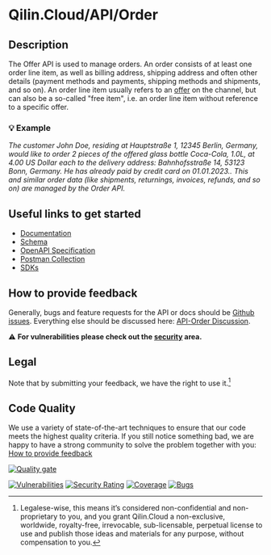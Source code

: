 # Qilin.Cloud/API/Order

## Description

The Offer API is used to manage orders. An order consists of at least one order line item, as well as billing address, shipping address and often other details (payment methods and payments, shipping methods and shipments, and so on). An order line item usually refers to an [offer](https://github.com/QilinCloud/API-Offer/) on the channel, but can also be a so-called "free item", i.e. an order line item without reference to a specific offer.

### :bulb: Example

*The customer John Doe, residing at Hauptstraße 1, 12345 Berlin, Germany, would like to order 2 pieces of the offered glass bottle Coca-Cola, 1.0L, at 4.00 US Dollar each to the delivery address: Bahnhofsstraße 14, 53123 Bonn, Germany. He has already paid by credit card on 01.01.2023.. This and similar order data (like shipments, returnings, invoices, refunds, and so on) are managed by the Order API.*


## Useful links to get started

* [Documentation](https://documentation.api.qilin.cloud/order/)
* [Schema](https://documentation.api.qilin.cloud/openapi/order/tag/schema/)
* [OpenAPI Specification](https://github.com/QilinCloud/API-Order/blob/main/openapi-order.yaml)
* [Postman Collection](https://github.com/QilinCloud/API-Order/blob/main/postman_collection-order.json)
* [SDKs](https://github.com/search?q=user%3AQilinCloud+SDK)


## How to provide feedback

Generally, bugs and feature requests for the API or docs should be [Github issues](https://github.com/QilinCloud/API-Order/issues/new). Everything else should be discussed here: [API-Order Discussion](https://github.com/QilinCloud/API-Order/discussions).

:warning:  **For vulnerabilities please check out the [security](https://github.com/QilinCloud/API-Order/security) area.**

## Legal

Note that by submitting your feedback, we have the right to use it.[^1]

## Code Quality

We use a variety of state-of-the-art techniques to ensure that our code meets the highest quality criteria.
If you still notice something bad, we are happy to have a strong community to solve the problem together with you: [How to provide feedback](https://github.com/QilinCloud/API-Order/#how-to-provide-feedback)

[![Quality gate](https://sonarcloud.io/api/project_badges/quality_gate?project=marcossoftware_Qilin.Core.Order&token=34332e2141d01e981faaccaa27d2d80e7c5d8afb)](https://sonarcloud.io/summary/new_code?id=marcossoftware_Qilin.Core.Order)

[![Vulnerabilities](https://sonarcloud.io/api/project_badges/measure?project=marcossoftware_Qilin.Core.Order&metric=vulnerabilities&token=34332e2141d01e981faaccaa27d2d80e7c5d8afb)](https://sonarcloud.io/summary/new_code?id=marcossoftware_Qilin.Core.Order) [![Security Rating](https://sonarcloud.io/api/project_badges/measure?project=marcossoftware_Qilin.Core.Order&metric=security_rating&token=34332e2141d01e981faaccaa27d2d80e7c5d8afb)](https://sonarcloud.io/summary/new_code?id=marcossoftware_Qilin.Core.Order) [![Coverage](https://sonarcloud.io/api/project_badges/measure?project=marcossoftware_Qilin.Core.Order&metric=coverage&token=34332e2141d01e981faaccaa27d2d80e7c5d8afb)](https://sonarcloud.io/summary/new_code?id=marcossoftware_Qilin.Core.Order) [![Bugs](https://sonarcloud.io/api/project_badges/measure?project=marcossoftware_Qilin.Core.Order&metric=bugs&token=34332e2141d01e981faaccaa27d2d80e7c5d8afb)](https://sonarcloud.io/summary/new_code?id=marcossoftware_Qilin.Core.Order) 

[^1]:Legalese-wise, this means it’s considered non-confidential and non-proprietary to you, and you grant Qilin.Cloud a non-exclusive, worldwide, royalty-free, irrevocable, sub-licensable, perpetual license to use and publish those ideas and materials for any purpose, without compensation to you.
